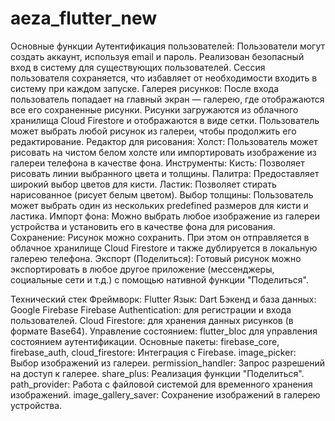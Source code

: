 # aeza_flutter_new

Основные функции
Аутентификация пользователей:
Пользователи могут создать аккаунт, используя email и пароль.
Реализован безопасный вход в систему для существующих пользователей.
Сессия пользователя сохраняется, что избавляет от необходимости входить в систему при каждом запуске.
Галерея рисунков:
После входа пользователь попадает на главный экран — галерею, где отображаются все его сохраненные рисунки.
Рисунки загружаются из облачного хранилища Cloud Firestore и отображаются в виде сетки.
Пользователь может выбрать любой рисунок из галереи, чтобы продолжить его редактирование.
Редактор для рисования:
Холст: Пользователь может рисовать на чистом белом холсте или импортировать изображение из галереи телефона в качестве фона.
Инструменты:
Кисть: Позволяет рисовать линии выбранного цвета и толщины.
Палитра: Предоставляет широкий выбор цветов для кисти.
Ластик: Позволяет стирать нарисованное (рисует белым цветом).
Выбор толщины: Пользователь может выбрать один из нескольких predefined размеров для кисти и ластика.
Импорт фона: Можно выбрать любое изображение из галереи устройства и установить его в качестве фона для рисования.
Сохранение: Рисунок можно сохранить. При этом он отправляется в облачное хранилище Cloud Firestore и также дублируется в локальную галерею телефона.
Экспорт (Поделиться): Готовый рисунок можно экспортировать в любое другое приложение (мессенджеры, социальные сети и т.д.) с помощью нативной функции "Поделиться".

Технический стек
Фреймворк: Flutter
Язык: Dart
Бэкенд и база данных: Google Firebase
Firebase Authentication: для регистрации и входа пользователей.
Cloud Firestore: для хранения данных рисунков (в формате Base64).
Управление состоянием: flutter_bloc для управления состоянием аутентификации.
Основные пакеты:
firebase_core, firebase_auth, cloud_firestore: Интеграция с Firebase.
image_picker: Выбор изображений из галереи.
permission_handler: Запрос разрешений на доступ к галерее.
share_plus: Реализация функции "Поделиться".
path_provider: Работа с файловой системой для временного хранения изображений.
image_gallery_saver: Сохранение изображений в галерею устройства.


